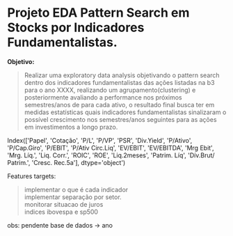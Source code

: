 # Projeto EDA Pattern Search em Stocks por Indicadores Fundamentalistas.


__Objetivo:__

> Realizar uma exploratory data analysis objetivando o pattern search dentro dos indicadores fundamentalistas das ações listadas na b3 para o ano XXXX, realizando um agrupamento(clustering) e posteriormente avaliando a performance nos próximos semestres/anos de para cada ativo, o resultado final busca ter em medidas estatísticas quais indicadores fundamentalistas sinalizaram o possível crescimento nos semestres/anos seguintes para as ações em investimentos a longo prazo.

Index(['Papel', 'Cotação', 'P/L', 'P/VP', 'PSR', 'Div.Yield', 'P/Ativo',
       'P/Cap.Giro', 'P/EBIT', 'P/Ativ Circ.Liq', 'EV/EBIT', 'EV/EBITDA',
       'Mrg Ebit', 'Mrg. Líq.', 'Liq. Corr.', 'ROIC', 'ROE', 'Liq.2meses',
       'Patrim. Líq', 'Dív.Brut/ Patrim.', 'Cresc. Rec.5a'],
      dtype='object')
      
Features targets:
> implementar o que é cada indicador  
implementar separação por setor.  
monitorar situacao de juros  
indices ibovespa e sp500  


obs:
pendente base de dados -> ano 
